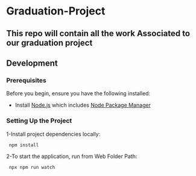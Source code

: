 # Graduation-Project

## This repo will contain all the work Associated to our graduation project

## Development

### Prerequisites

Before you begin, ensure you have the following installed:

- Install [Node.js](https://nodejs.org/) which includes [Node Package Manager](https://docs.npmjs.com/getting-started/)

### Setting Up the Project

1-Install project dependencies locally:

```bash
 npm install
```

2-To start the application, run from Web Folder Path:

```bash
 npx npm run watch 
```